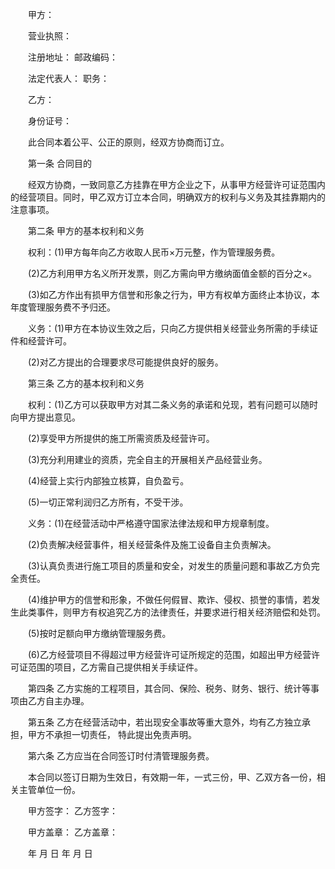 
 


　　甲方：


　　营业执照：


　　注册地址： 邮政编码：


　　法定代表人： 职务：


　　乙方：


　　身份证号：


　　此合同本着公平、公正的原则，经双方协商而订立。


　　第一条 合同目的


　　经双方协商，一致同意乙方挂靠在甲方企业之下，从事甲方经营许可证范围内的经营项目。同时，甲乙双方订立本合同，明确双方的权利与义务及其挂靠期内的注意事项。


　　第二条 甲方的基本权利和义务


　　权利：(1)甲方每年向乙方收取人民币×万元整，作为管理服务费。


　　(2)乙方利用甲方名义所开发票，则乙方需向甲方缴纳面值金额的百分之×。


　　(3)如乙方作出有损甲方信誉和形象之行为，甲方有权单方面终止本协议，本年度管理服务费不予归还。


　　义务：(1)甲方在本协议生效之后，只向乙方提供相关经营业务所需的手续证件和经营许可。


　　(2)对乙方提出的合理要求尽可能提供良好的服务。


　　第三条 乙方的基本权利和义务


　　权利：(1)乙方可以获取甲方对其二条义务的承诺和兑现，若有问题可以随时向甲方提出意见。


　　(2)享受甲方所提供的施工所需资质及经营许可。


　　(3)充分利用建业的资质，完全自主的开展相关产品经营业务。


　　(4)经营上实行内部独立核算，自负盈亏。


　　(5)一切正常利润归乙方所有，不受干涉。


　　义务：(1)在经营活动中严格遵守国家法律法规和甲方规章制度。


　　(2)负责解决经营事件，相关经营条件及施工设备自主负责解决。


　　(3)认真负责进行施工项目的质量和安全，对发生的质量问题和事故乙方负完全责任。


　　(4)维护甲方的信誉和形象，不做任何假冒、欺诈、侵权、损誉的事情，若发生此类事件，则甲方有权追究乙方的法律责任，并要求进行相关经济赔偿和处罚。


　　(5)按时足额向甲方缴纳管理服务费。


　　(6)乙方经营项目不得超过甲方经营许可证所规定的范围，如超出甲方经营许可证范围的项目，乙方需自己提供相关手续证件。


　　第四条 乙方实施的工程项目，其合同、保险、税务、财务、银行、统计等事项由乙方自主办理。


　　第五条 乙方在经营活动中，若出现安全事故等重大意外，均有乙方独立承担，甲方不承担一切责任， 特此提出免责声明。


　　第六条 乙方应当在合同签订时付清管理服务费。


　　本合同以签订日期为生效日，有效期一年，一式三份，甲、乙双方各一份，相关主管单位一份。


　　甲方签字： 乙方签字：


　　甲方盖章： 乙方盖章：


　　年 月 日 年 月 日




 


 

 
 
 
 
 
  


  
 

  


  


  
 
 
 
 

